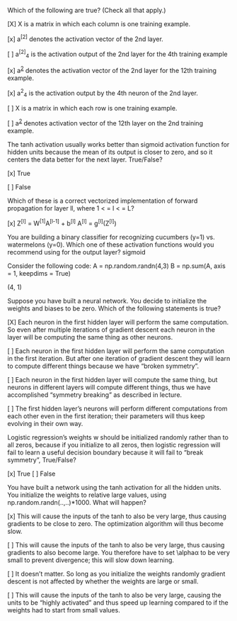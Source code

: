 Which of the following are true? (Check all that apply.)

[X] X is a matrix in which each column is one training example.

[x] a<sup>[2]</sup> denotes the activation vector of the 2nd layer.

[ ] a<sup>[2]</sup><sub>4</sub> is the activation output of the 2nd layer for the 4th training example

[x] a<sup>[2](12)</sup> denotes the activation vector of the 2nd layer for the 12th training example.

[x] a<sup>2</sup><sub>4</sub> is the activation output by the 4th neuron of the 2nd layer.

[ ] X is a matrix in which each row is one training example.

[ ] a<sup>[2](12)</sup> denotes activation vector of the 12th layer on the 2nd training example.


The tanh activation usually works better than sigmoid activation function for hidden units because the mean of its output is closer to zero, and so it centers the data better for the next layer. True/False?

[x] True

[ ] False

Which of these is a correct vectorized implementation of forward propagation for layer ll, where 1 < = l < = L?

[x] Z<sup>[l]</sup> = W<sup>[1]</sup>A<sup>[l-1]</sup> + b<sup>[l]</sup>
    A<sup>[l]</sup> = g<sup>[l]</sup>(Z<sup>[l]</sup>)
    
You are building a binary classifier for recognizing cucumbers (y=1) vs. watermelons (y=0). Which one of these activation functions would you recommend using for the output layer?
sigmoid

Consider the following code:
A = np.random.randn(4,3)
B = np.sum(A, axis = 1, keepdims = True)

(4, 1)

Suppose you have built a neural network. You decide to initialize the weights and biases to be zero. Which of the following statements is true?

[X] Each neuron in the first hidden layer will perform the same computation. So even after multiple iterations of gradient descent each neuron in the layer will be computing the same thing as other neurons.

[ ] Each neuron in the first hidden layer will perform the same computation in the first iteration. But after one iteration of gradient descent they will learn to compute different things because we have “broken symmetry”.

[ ] Each neuron in the first hidden layer will compute the same thing, but neurons in different layers will compute different things, thus we have accomplished “symmetry breaking” as described in lecture.

[ ] The first hidden layer’s neurons will perform different computations from each other even in the first iteration; their parameters will thus keep evolving in their own way.

Logistic regression’s weights w should be initialized randomly rather than to all zeros, because if you initialize to all zeros, then logistic regression will fail to learn a useful decision boundary because it will fail to “break symmetry”, True/False?

[x] True
[ ] False

You have built a network using the tanh activation for all the hidden units. You initialize the weights to relative large values, using np.random.randn(..,..)*1000. What will happen?

[x] This will cause the inputs of the tanh to also be very large, thus causing gradients to be close to zero. The optimization algorithm will thus become slow.

[ ] This will cause the inputs of the tanh to also be very large, thus causing gradients to also become large. You therefore have to set \alphaα to be very small to prevent divergence; this will slow down learning.

[ ] It doesn’t matter. So long as you initialize the weights randomly gradient descent is not affected by whether the weights are large or small.

[ ] This will cause the inputs of the tanh to also be very large, causing the units to be “highly activated” and thus speed up learning compared to if the weights had to start from small values.





